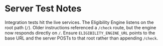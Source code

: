 # Server Test Notes

Integration tests hit the live services. The Eligibility Engine listens on the root path (`/`).
Older instructions referenced a `/check` route, but the engine now responds directly on `/`.
Ensure `ELIGIBILITY_ENGINE_URL` points to the base URL and the server POSTs to that root rather than appending `/check`.
